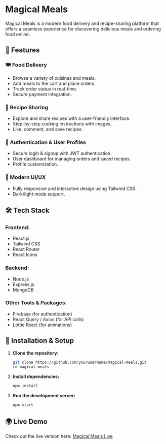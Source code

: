 # Magical Meals

Magical Meals is a modern food delivery and recipe-sharing platform that offers a seamless experience for discovering delicious meals and ordering food online.

## 🚀 Features

### 🍽️ Food Delivery
- Browse a variety of cuisines and meals.
- Add meals to the cart and place orders.
- Track order status in real-time.
- Secure payment integration.

### 📖 Recipe Sharing
- Explore and share recipes with a user-friendly interface.
- Step-by-step cooking instructions with images.
- Like, comment, and save recipes.

### 🔐 Authentication & User Profiles
- Secure login & signup with JWT authentication.
- User dashboard for managing orders and saved recipes.
- Profile customization.

### 🎨 Modern UI/UX
- Fully responsive and interactive design using Tailwind CSS.
- Dark/light mode support.

## 🛠️ Tech Stack

### **Frontend:**
- React.js
- Tailwind CSS
- React Router
- React Icons

### **Backend:**
- Node.js
- Express.js
- MongoDB

### **Other Tools & Packages:**
- Firebase (for authentication)
- React Query / Axios (for API calls)
- Lottie React (for animations)

## 📌 Installation & Setup

1. **Clone the repository:**
   ```bash
   git clone https://github.com/yourusername/magical-meals.git
   cd magical-meals
   ```
2. **Install dependencies:**
   ```bash
   npm install
   ```
3. **Run the development server:**
   ```bash
   npm start
   ```

## 🌍 Live Demo
Check out the live version here: [Magical Meals Live](https://magical-meals.web.app/)



